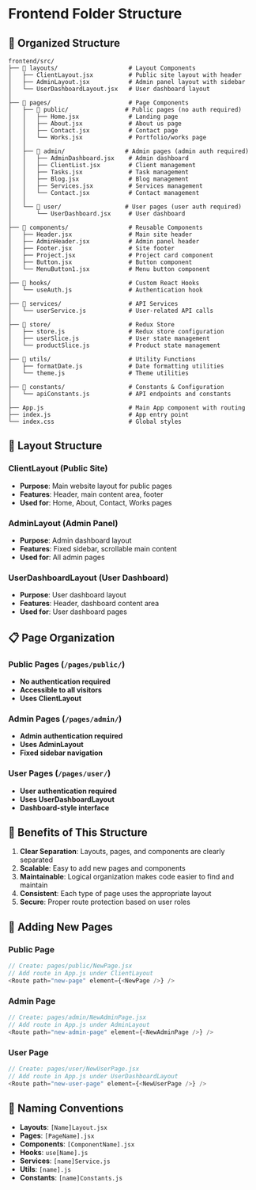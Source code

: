 # Frontend Folder Structure

## 📁 **Organized Structure**

```
frontend/src/
├── 📁 layouts/                    # Layout Components
│   ├── ClientLayout.jsx          # Public site layout with header
│   ├── AdminLayout.jsx           # Admin panel layout with sidebar
│   └── UserDashboardLayout.jsx   # User dashboard layout
│
├── 📁 pages/                      # Page Components
│   ├── 📁 public/                # Public pages (no auth required)
│   │   ├── Home.jsx              # Landing page
│   │   ├── About.jsx             # About us page
│   │   ├── Contact.jsx           # Contact page
│   │   └── Works.jsx             # Portfolio/works page
│   │
│   ├── 📁 admin/                 # Admin pages (admin auth required)
│   │   ├── AdminDashboard.jsx    # Admin dashboard
│   │   ├── ClientList.jsx        # Client management
│   │   ├── Tasks.jsx             # Task management
│   │   ├── Blog.jsx              # Blog management
│   │   ├── Services.jsx          # Services management
│   │   └── Contact.jsx           # Contact management
│   │
│   └── 📁 user/                  # User pages (user auth required)
│       └── UserDashboard.jsx     # User dashboard
│
├── 📁 components/                 # Reusable Components
│   ├── Header.jsx                # Main site header
│   ├── AdminHeader.jsx           # Admin panel header
│   ├── Footer.jsx                # Site footer
│   ├── Project.jsx               # Project card component
│   ├── Button.jsx                # Button component
│   └── MenuButton1.jsx           # Menu button component
│
├── 📁 hooks/                      # Custom React Hooks
│   └── useAuth.js                # Authentication hook
│
├── 📁 services/                   # API Services
│   └── userService.js            # User-related API calls
│
├── 📁 store/                      # Redux Store
│   ├── store.js                  # Redux store configuration
│   ├── userSlice.js              # User state management
│   └── productSlice.js           # Product state management
│
├── 📁 utils/                      # Utility Functions
│   ├── formatDate.js             # Date formatting utilities
│   └── theme.js                  # Theme utilities
│
├── 📁 constants/                  # Constants & Configuration
│   └── apiConstants.js           # API endpoints and constants
│
├── App.js                        # Main App component with routing
├── index.js                      # App entry point
└── index.css                     # Global styles
```

## 🎯 **Layout Structure**

### **ClientLayout** (Public Site)
- **Purpose**: Main website layout for public pages
- **Features**: Header, main content area, footer
- **Used for**: Home, About, Contact, Works pages

### **AdminLayout** (Admin Panel)
- **Purpose**: Admin dashboard layout
- **Features**: Fixed sidebar, scrollable main content
- **Used for**: All admin pages

### **UserDashboardLayout** (User Dashboard)
- **Purpose**: User dashboard layout
- **Features**: Header, dashboard content area
- **Used for**: User dashboard pages

## 📋 **Page Organization**

### **Public Pages** (`/pages/public/`)
- **No authentication required**
- **Accessible to all visitors**
- **Uses ClientLayout**

### **Admin Pages** (`/pages/admin/`)
- **Admin authentication required**
- **Uses AdminLayout**
- **Fixed sidebar navigation**

### **User Pages** (`/pages/user/`)
- **User authentication required**
- **Uses UserDashboardLayout**
- **Dashboard-style interface**

## 🔧 **Benefits of This Structure**

1. **Clear Separation**: Layouts, pages, and components are clearly separated
2. **Scalable**: Easy to add new pages and components
3. **Maintainable**: Logical organization makes code easier to find and maintain
4. **Consistent**: Each type of page uses the appropriate layout
5. **Secure**: Proper route protection based on user roles

## 🚀 **Adding New Pages**

### **Public Page**
```javascript
// Create: pages/public/NewPage.jsx
// Add route in App.js under ClientLayout
<Route path="new-page" element={<NewPage />} />
```

### **Admin Page**
```javascript
// Create: pages/admin/NewAdminPage.jsx
// Add route in App.js under AdminLayout
<Route path="new-admin-page" element={<NewAdminPage />} />
```

### **User Page**
```javascript
// Create: pages/user/NewUserPage.jsx
// Add route in App.js under UserDashboardLayout
<Route path="new-user-page" element={<NewUserPage />} />
```

## 📝 **Naming Conventions**

- **Layouts**: `[Name]Layout.jsx`
- **Pages**: `[PageName].jsx`
- **Components**: `[ComponentName].jsx`
- **Hooks**: `use[Name].js`
- **Services**: `[name]Service.js`
- **Utils**: `[name].js`
- **Constants**: `[name]Constants.js` 